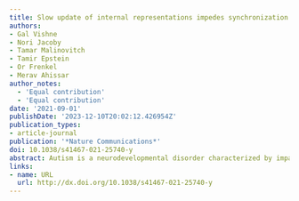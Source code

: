 ```yaml
---
title: Slow update of internal representations impedes synchronization in autism
authors:
- Gal Vishne
- Nori Jacoby
- Tamar Malinovitch
- Tamir Epstein
- Or Frenkel
- Merav Ahissar
author_notes:
  - 'Equal contribution'
  - 'Equal contribution'
date: '2021-09-01'
publishDate: '2023-12-10T20:02:12.426954Z'
publication_types:
- article-journal
publication: '*Nature Communications*'
doi: 10.1038/s41467-021-25740-y
abstract: Autism is a neurodevelopmental disorder characterized by impaired social skills, motor and perceptual atypicalities. These difficulties were explained within the Bayesian framework as either reflecting oversensitivity to prediction errors or - just the opposite - slow updating of such errors. To test these opposing theories, we administer paced finger-tapping, a synchronization task that requires use of recent sensory information for fast error-correction. We use computational modelling to disentangle the contributions of error-correction from that of noise in keeping temporal intervals, and in executing motor responses. To assess the specificity of tapping characteristics to autism, we compare performance to both neurotypical individuals and individuals with dyslexia. Only the autism group shows poor sensorimotor synchronization. Trial-by-trial modelling reveals typical noise levels in interval representations and motor responses. However, rate of error correction is reduced in autism, impeding synchronization ability. These results provide evidence for slow updating of internal representations in autism.
links:
- name: URL
  url: http://dx.doi.org/10.1038/s41467-021-25740-y
---
```


